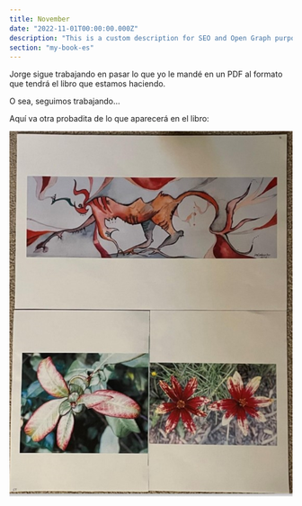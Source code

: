 ```yaml
---
title: November
date: "2022-11-01T00:00:00.000Z"
description: "This is a custom description for SEO and Open Graph purposes, rather than the default generated excerpt. Simply add a description field to the frontmatter."
section: "my-book-es"
---
```


Jorge sigue trabajando en pasar lo que yo le mandé en un PDF al formato que tendrá el libro que estamos haciendo.

O sea, seguimos trabajando…

Aquí va otra probadita de lo que aparecerá en el libro:

![PostImg](../images/nov22.jpg)
